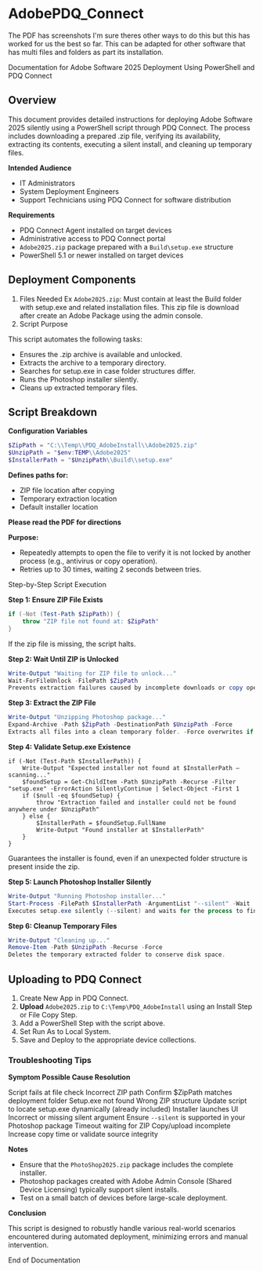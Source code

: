 # AdobePDQ_Connect

The PDF has screenshots I'm sure theres other ways to do this but this has worked for us the best so far. This can be adapted for other software that has multi files and folders as part its installation. 

Documentation for Adobe Software 2025 Deployment Using PowerShell and PDQ Connect
 
## Overview
This document provides detailed instructions for deploying Adobe Software 2025 silently using a PowerShell script through PDQ Connect. The process includes downloading a prepared .zip file, verifying its availability, extracting its contents, executing a silent install, and cleaning up temporary files.

**Intended Audience**
- IT Administrators
- System Deployment Engineers
- Support Technicians using PDQ Connect for software distribution

**Requirements**
- PDQ Connect Agent installed on target devices
- Administrative access to PDQ Connect portal
- `Adobe2025.zip` package prepared with a `Build\setup.exe` structure
- PowerShell 5.1 or newer installed on target devices

## Deployment Components
1. Files Needed Ex `Adobe2025.zip`: Must contain at least the Build folder with setup.exe and related installation files. This zip file is download after create an Adobe Package using the admin console. 
2. Script Purpose

This script automates the following tasks:
- Ensures the .zip archive is available and unlocked.
- Extracts the archive to a temporary directory.
- Searches for setup.exe in case folder structures differ.
- Runs the Photoshop installer silently.
- Cleans up extracted temporary files.

## Script Breakdown

**Configuration Variables**
```powershell
$ZipPath = "C:\\Temp\\PDQ_AdobeInstall\\Adobe2025.zip"
$UnzipPath = "$env:TEMP\\Adobe2025"
$InstallerPath = "$UnzipPath\\Build\\setup.exe"
```
**Defines paths for:**

- ZIP file location after copying
- Temporary extraction location
- Default installer location

**Please read the PDF for directions**

**Purpose:**
- Repeatedly attempts to open the file to verify it is not locked by another process (e.g., antivirus or copy operation).
- Retries up to 30 times, waiting 2 seconds between tries.
 
Step-by-Step Script Execution

**Step 1: Ensure ZIP File Exists**
```powershell
if (-Not (Test-Path $ZipPath)) {
    throw "ZIP file not found at: $ZipPath"
}
```
If the zip file is missing, the script halts.

**Step 2: Wait Until ZIP is Unlocked**
```powershell
Write-Output "Waiting for ZIP file to unlock..."
Wait-ForFileUnlock -FilePath $ZipPath
Prevents extraction failures caused by incomplete downloads or copy operations.
```
**Step 3: Extract the ZIP File**
```powershell
Write-Output "Unzipping Photoshop package..."
Expand-Archive -Path $ZipPath -DestinationPath $UnzipPath -Force
Extracts all files into a clean temporary folder. -Force overwrites if a previous attempt left remnants.
```
**Step 4: Validate Setup.exe Existence**
```
if (-Not (Test-Path $InstallerPath)) {
    Write-Output "Expected installer not found at $InstallerPath — scanning..."
    $foundSetup = Get-ChildItem -Path $UnzipPath -Recurse -Filter "setup.exe" -ErrorAction SilentlyContinue | Select-Object -First 1
    if ($null -eq $foundSetup) {
        throw "Extraction failed and installer could not be found anywhere under $UnzipPath"
    } else {
        $InstallerPath = $foundSetup.FullName
        Write-Output "Found installer at $InstallerPath"
    }
}
```
Guarantees the installer is found, even if an unexpected folder structure is present inside the zip.

**Step 5: Launch Photoshop Installer Silently**
```powershell
Write-Output "Running Photoshop installer..."
Start-Process -FilePath $InstallerPath -ArgumentList "--silent" -Wait
Executes setup.exe silently (--silent) and waits for the process to finish.
```
**Step 6: Cleanup Temporary Files**
```powershell
Write-Output "Cleaning up..."
Remove-Item -Path $UnzipPath -Recurse -Force
Deletes the temporary extracted folder to conserve disk space.
 ```

## Uploading to PDQ Connect

1.	Create New App in PDQ Connect.
2.	**Upload** `Adobe2025.zip` to `C:\Temp\PDQ_AdobeInstall` using an Install Step or File Copy Step.
3.	Add a PowerShell Step with the script above.
4.	Set Run As to Local System.
5.	Save and Deploy to the appropriate device collections.

### Troubleshooting Tips

**Symptom	Possible Cause	Resolution**

Script fails at file check	Incorrect ZIP path	Confirm $ZipPath matches deployment folder
Setup.exe not found	Wrong ZIP structure	Update script to locate setup.exe dynamically (already included)
Installer launches UI	Incorrect or missing silent argument	Ensure `--silent` is supported in your Photoshop package
Timeout waiting for ZIP	Copy/upload incomplete	Increase copy time or validate source integrity

**Notes**
- Ensure that the `PhotoShop2025.zip` package includes the complete installer.
- Photoshop packages created with Adobe Admin Console (Shared Device Licensing) typically support silent installs.
- Test on a small batch of devices before large-scale deployment.

**Conclusion**

This script is designed to robustly handle various real-world scenarios encountered during automated deployment, minimizing errors and manual intervention.
 
End of Documentation
